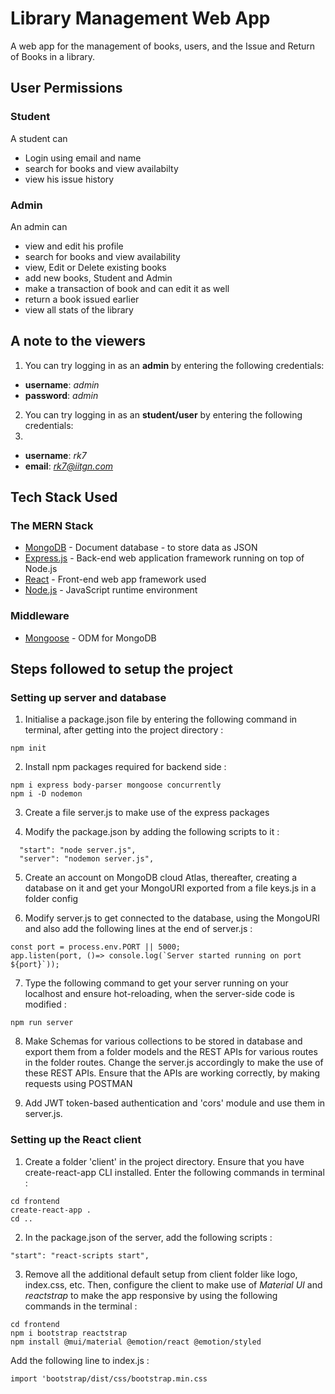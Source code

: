 # Library Management Web App

A web app for the management of books, users, and the Issue and Return of Books in a library.

## User Permissions

### Student

A student can

* Login using email and name
* search for books and view availabilty
* view his issue history

### Admin

An admin can

* view and edit his profile
* search for books and view availability
* view, Edit or Delete existing books
* add new books, Student and Admin
* make a transaction of book and can edit it as well
* return a book issued earlier
* view all stats of the library

## A note to the viewers

1. You can try logging in as an **admin** by entering the following credentials:

* **username**: *admin*
* **password**: *admin*

2. You can try logging in as an **student/user** by entering the following credentials:
3. 
* **username**: *rk7*
* **email**: *rk7@iitgn.com*


## Tech Stack Used

### The MERN Stack

* [MongoDB](https://docs.mongodb.com/) - Document database - to store data as JSON 
* [Express.js](https://devdocs.io/express/) - Back-end web application framework running on top of Node.js
* [React](https://reactjs.org/docs/) - Front-end web app framework used
* [Node.js](https://nodejs.org/en/docs/) - JavaScript runtime environment 

### Middleware

* [Mongoose](https://mongoosejs.com/docs/guide.html) - ODM for MongoDB

## Steps followed to setup the project

### Setting up server and database

1. Initialise a package.json file by entering the following command in terminal, after getting into the project directory :

```(bash)
npm init
```

2. Install npm packages required for backend side :

```(bash)
npm i express body-parser mongoose concurrently
npm i -D nodemon
```

3. Create a file server.js to make use of the express packages 

4. Modify the package.json by adding the following scripts to it :

```(JSON)
  "start": "node server.js",
  "server": "nodemon server.js",
```

5. Create an account on MongoDB cloud Atlas, thereafter, creating a database on it and get your MongoURI exported from a file keys.js in a folder config

6. Modify server.js to get connected to the database, using the MongoURI and also add the following lines at the end of server.js :

```(JavaScript)
const port = process.env.PORT || 5000;
app.listen(port, ()=> console.log(`Server started running on port ${port}`));
```

7. Type the following command to get your server running on your localhost and ensure hot-reloading, when the server-side code is modified :

```(bash)
npm run server
```

8. Make Schemas for various collections to be stored in database and export them from a folder models and the REST APIs for various routes in the folder routes. Change the server.js accordingly to make the use of these REST APIs. Ensure that the APIs are working correctly, by making requests using POSTMAN

9. Add JWT token-based authentication and 'cors' module and use them in server.js. 

### Setting up the React client

1. Create a folder 'client' in the project directory. Ensure that you have create-react-app CLI installed. Enter the following commands in terminal :

```(bash)
cd frontend
create-react-app .
cd ..
```

2. In the package.json of the server, add the following scripts :

```(JSON)
"start": "react-scripts start",
```

3. Remove all the additional default setup from client folder like logo, index.css, etc. Then, configure the client to make use of *Material UI* and *reactstrap* to make the app responsive by using the following commands in the terminal :

```(bash)
cd frontend
npm i bootstrap reactstrap
npm install @mui/material @emotion/react @emotion/styled
```

Add the following line to index.js :

```(JavaScript)
import 'bootstrap/dist/css/bootstrap.min.css
```
